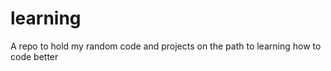 learning
========

A repo to hold my random code and projects on the path to learning how to code better
